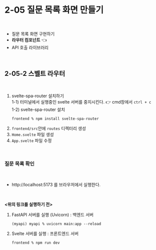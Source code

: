 # 2-05 질문 목록 화면 만들기

<br>

- 질문 목록 화면 구현하기
- **라우터 컴포넌트** 👈
- API 호출 라이브러리

<br>

## 2-05-2 스벨트 라우터

<br>

1. svelte-spa-router 설치하기  
    1-1) 터미널에서 실행중인 svelte 서버를 중지시킨다. 👉 cmd창에서 `ctrl + c`  
    1-2) svelte-spa-router 설치
    ```
    frontend % npm install svelte-spa-router
    ```
2. `frontend/src`안에 `routes` 디렉터리 생성
3. `Home.svelte` 파일 생성
4. `App.svelte` 파일 수정

<br>

### 질문 목록 확인

<br>

- http://localhost:5173 를 브라우저에서 실행한다.

<br>

**<위의 링크를 실행하기 전>**

1. FastAPI 서버를 실행 (Uvicorn) : 백엔드 서버
    ```
    (myapi) myapi % uvicorn main:app --reload
    ```
2. Svelte 서버를 실행 : 프론트엔드 서버
    ```
    frontend % npm run dev
    ```